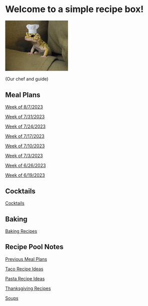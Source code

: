 # Welcome to a simple recipe box!

<img src="./lizard_chef.jpg" alt="Our Hero" width="200"/>

(Our chef and guide) 

## Meal Plans

[Week of 8/7/2023](./mealplan20230807.md)

[Week of 7/31/2023](./mealplan20230731.md)

[Week of 7/24/2023](./mealplan20230724.md)

[Week of 7/17/2023](./mealplan20230717.md)

[Week of 7/10/2023](./mealplan20230710.md)

[Week of 7/3/2023](./mealplan20230702.md)

[Week of 6/26/2023](./mealplan20230626.md)

[Week of 6/19/2023](./mealplan20230619.md)

## Cocktails

[Cocktails](./CockTailIndex.md)

## Baking

[Baking Recipes](./BakingIndex.md)

## Recipe Pool Notes

[Previous Meal Plans](./PreviousMealPlansIndex.md)

[Taco Recipe Ideas](./TacoRecipeIdeas.md)

[Pasta Recipe Ideas](./PastaRecipeIdeas.md)

[Thanksgiving Recipes](./ThanksgivingIndex.md)

[Soups](./SoupIndex.md)
